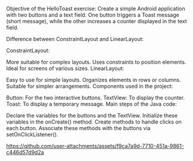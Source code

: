 Objective of the HelloToast exercise: Create a simple Android application with two buttons and a text field. One button triggers a Toast message (short message), while the other increases a counter displayed in the text field.

Difference between ConstraintLayout and LinearLayout:

ConstraintLayout:

More suitable for complex layouts.
Uses constraints to position elements.
Ideal for screens of various sizes.
LinearLayout:

Easy to use for simple layouts.
Organizes elements in rows or columns.
Suitable for simpler arrangements.
Components used in the project:

Button: For the two interactive buttons.
TextView: To display the counter.
Toast: To display a temporary message.
Main steps of the Java code:

Declare the variables for the buttons and the TextView.
Initialize these variables in the onCreate() method.
Create methods to handle clicks on each button.
Associate these methods with the buttons via setOnClickListener().



https://github.com/user-attachments/assets/f9ca7a9d-7710-451a-9861-c446d57d9d2a

